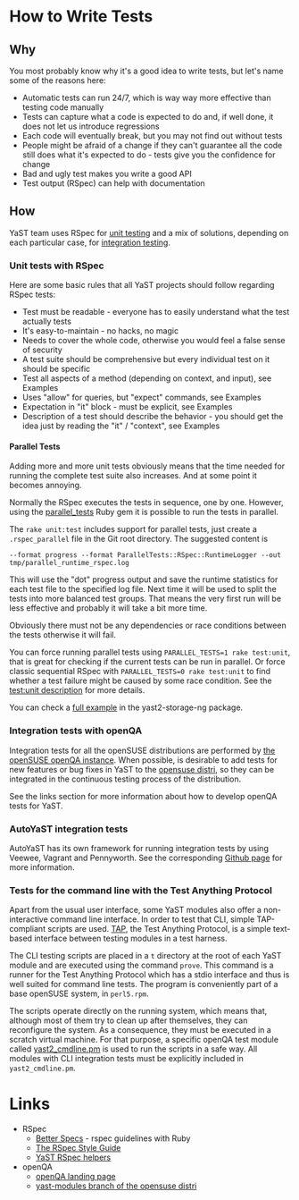# How to Write Tests

## Why

You most probably know why it's a good idea to write tests, but let's name some
of the reasons here:

* Automatic tests can run 24/7, which is way way more effective than testing
  code manually
* Tests can capture what a code is expected to do and, if well done, it does not
  let us introduce regressions
* Each code will eventually break, but you may not find out without tests
* People might be afraid of a change if they can't guarantee all the code still
  does what it's expected to do - tests give you the confidence for change
* Bad and ugly test makes you write a good API
* Test output (RSpec) can help with documentation

## How

YaST team uses RSpec for [unit testing](https://en.wikipedia.org/wiki/Unit_testing)
and a mix of solutions, depending on each particular case, for
[integration testing](https://en.wikipedia.org/wiki/Integration_testing).

### Unit tests with RSpec

Here are some basic rules that all YaST projects should follow regarding RSpec
tests:

* Test must be readable - everyone has to easily understand what the test
  actually tests
* It's easy-to-maintain - no hacks, no magic
* Needs to cover the whole code, otherwise you would feel a false sense of
  security
* A test suite should be comprehensive but every individual test on it should
  be specific
* Test all aspects of a method (depending on context, and input), see Examples
* Uses "allow" for queries, but "expect" commands, see Examples
* Expectation in "it" block - must be explicit, see Examples
* Description of a test should describe the behavior - you should get the idea
  just by reading the "it" / "context", see Examples

#### Parallel Tests

Adding more and more unit tests obviously means that the time needed for running
the complete test suite also increases. And at some point it becomes annoying.

Normally the RSpec executes the tests in sequence, one by one. However, using
the [parallel_tests](https://github.com/grosser/parallel_tests) Ruby gem
it is possible to run the tests in parallel.

The `rake unit:test` includes support for parallel tests, just create
a `.rspec_parallel` file in the Git root directory. The suggested content is

```
--format progress --format ParallelTests::RSpec::RuntimeLogger --out tmp/parallel_runtime_rspec.log
```

This will use the "dot" progress output and save the runtime statistics for each
test file to the specified log file. Next time it will be used to split
the tests into more balanced test groups. That means the very first run will
be less effective and probably it will take a bit more time.

Obviously there must not be any dependencies or race conditions between the tests
otherwise it will fail.

You can force running parallel tests using `PARALLEL_TESTS=1 rake test:unit`,
that is great for checking if the current tests can be run in parallel.
Or force classic sequential RSpec with `PARALLEL_TESTS=0 rake test:unit`
to find whether a test failure might be caused by some race condition.
See the [test:unit description](https://github.com/yast/yast-rake#testunit)
for more details.

You can check a [full example](https://github.com/yast/yast-storage-ng/pull/663/files)
in the yast2-storage-ng package.


### Integration tests with openQA

Integration tests for all the openSUSE distributions are performed by
[the openSUSE openQA instance](https://openqa.opensuse.org). When possible, is
desirable to add tests for new features or bug fixes in YaST to the
[opensuse distri](https://github.com/os-autoinst/os-autoinst-distri-opensuse),
so they can be integrated in the continuous testing process of the distribution.

See the links section for more information about how to develop openQA tests for
YaST.

### AutoYaST integration tests

AutoYaST has its own framework for running integration tests by using Veewee,
Vagrant and Pennyworth. See the corresponding
[Github page](https://github.com/yast/autoyast-integration-test) for more
information.

### Tests for the command line with the Test Anything Protocol

Apart from the usual user interface, some YaST modules also offer a
non-interactive command line interface. In order to test that CLI, simple
TAP-compliant scripts are used. [TAP](http://testanything.org/), the Test
Anything Protocol, is a simple text-based interface between testing modules
in a test harness.

The CLI testing scripts are placed in a `t` directory at the root of each
YaST module and are executed using the command `prove`. This command is a
runner for the Test Anything Protocol which has a stdio interface and thus
is well suited for command line tests. The program is conveniently part of
a base openSUSE system, in `perl5.rpm`.

The scripts operate directly on the running system, which means that, although
most of them try to clean up after themselves, they can reconfigure the system.
As a consequence, they must be executed in a scratch virtual machine. For that
purpose, a specific openQA test module called
[yast2_cmdline.pm](https://github.com/os-autoinst/os-autoinst-distri-opensuse/blob/master/tests/console/yast2_cmdline.pm)
is used to run the scripts in a safe way. All modules with CLI integration tests
must be explicitly included in `yast2_cmdline.pm`.

# Links

* RSpec
  * [Better Specs](http://betterspecs.org/) - rspec guidelines with Ruby
  * [The RSpec Style Guide](https://github.com/reachlocal/rspec-style-guide)
  * [YaST RSpec helpers](http://www.rubydoc.info/github/yast/yast-ruby-bindings#Testing)
* openQA
  * [openQA landing page](http://os-autoinst.github.io/openQA/)
  * [yast-modules branch of the opensuse distri](https://github.com/os-autoinst/os-autoinst-distri-opensuse/tree/yast-modules)
